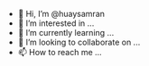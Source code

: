 - 👋 Hi, I’m @huaysamran
- 👀 I’m interested in ...
- 🌱 I’m currently learning ...
- 💞️ I’m looking to collaborate on ...
- 📫 How to reach me ...

<!---
huaysamran/huaysamran is a ✨ special ✨ repository because its `README.md` (this file) appears on your GitHub profile.
You can click the Preview link to take a look at your changes.
--->
